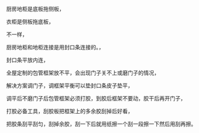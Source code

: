 厨房地柜是底板拖侧板，

衣柜是侧板拖底板，

不一样，

厨房地柜和地柜连接是用封口条连接的。，

封口条平放内连，


全屋定制的包管框架放不平，会出现门子关不上或磨门子的情况，

解决方案调门子，调框架平衡可以垫封口条皮子垫平，


调平后不磨门子后包管框架必须打胶，到胶后框架不要动，胶干后再开门子，


打胶必备工具，刮胶板把框架上的多余胶刮掉后好看，

把胶条刮平刮匀，刮掉余胶，刮一下后就用纸擦一个刮一段擦一下然后用刮再擦。




